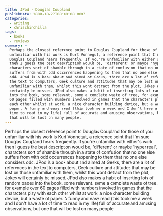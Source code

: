 ```yaml
---
title: JPod - Douglas Coupland
publishDate: 2008-10-27T00:00:00.000Z
categories:
  - writing
  - chrischinchilla
tags:
  - books
  - reviews
summary: >-
  Perhaps the closest reference point to Douglas Coupland for those of you
  unfamiliar with his work is Kurt Vonnegut, a reference point that I'm sure
  Douglas Coupland hears frequently. If you're unfamiliar with either's work
  then I guess the best description would be, 'different' or maybe 'hyper real',
  characters sort of shamble through in a state of confusion that no one else
  suffers from with odd occurrences happening to them that no one else considers
  odd. JPod is a book about and aimed at Geeks, there are a lot of references in
  the text to computers, Geek culture and attitudes that may be lost on those
  unfamiliar with them, whilst this wont detract from the plot, Jokes will
  certainly be missed. JPod also makes a habit of inserting lots of random pages
  into the book, some relevant, some a complete waste of tree, for example over
  60 pages filled with numbers involved in games that the characters play with
  each other whilst at work, a nice character building device, but a waste of
  paper. A funny and easy read (this took me a week and I don't have a lot of
  time to read in my life) full of accurate and amusing observations, but one
  that will be lost on many people.
---
```


Perhaps the closest reference point to Douglas Coupland for those of you unfamiliar with his work is Kurt Vonnegut, a reference point that I'm sure Douglas Coupland hears frequently. If you're unfamiliar with either's work then I guess the best description would be, 'different' or maybe 'hyper real', characters sort of shamble through in a state of confusion that no one else suffers from with odd occurrences happening to them that no one else considers odd. JPod is a book about and aimed at Geeks, there are a lot of references in the text to computers, Geek culture and attitudes that may be lost on those unfamiliar with them, whilst this wont detract from the plot, Jokes will certainly be missed. JPod also makes a habit of inserting lots of random pages into the book, some relevant, some a complete waste of tree, for example over 60 pages filled with numbers involved in games that the characters play with each other whilst at work, a nice character building device, but a waste of paper. A funny and easy read (this took me a week and I don't have a lot of time to read in my life) full of accurate and amusing observations, but one that will be lost on many people.
